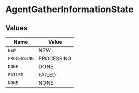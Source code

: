 # AgentGatherInformationState


## Values

| Name         | Value        |
| ------------ | ------------ |
| `NEW`        | NEW          |
| `PROCESSING` | PROCESSING   |
| `DONE`       | DONE         |
| `FAILED`     | FAILED       |
| `NONE`       | NONE         |
